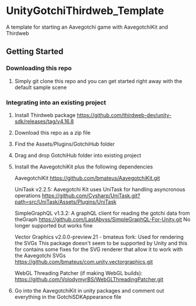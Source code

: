 # UnityGotchiThirdweb_Template
A template for starting an Aavegotchi game with AavegotchiKit and Thirdweb

## Getting Started

### Downloading this repo
1. Simply git clone this repo and you can get started right away with the default sample scene

### Integrating into an existing project

1. Install Thirdweb package
https://github.com/thirdweb-dev/unity-sdk/releases/tag/v4.16.8

2. Download this repo as a zip file
3. Find the Assets/Plugins/GotchiHub folder
4. Drag and drop GotchiHub folder into existing project
5. Install the AavegotchiKit plus the following dependencies

    AavegotchiKit
    https://github.com/bmateus/AavegotchiKit.git

    UniTask v2.2.5: Aavegotchi Kit uses UniTask for handling asyncronous operations
    https://github.com/Cysharp/UniTask.git?path=src/UniTask/Assets/Plugins/UniTask

    SimpleGraphQL v1.3.2: A graphQL client for reading the gotchi data from theGraph
    https://github.com/LastAbyss/SimpleGraphQL-For-Unity.git No longer supported but works fine

    Vector Graphics v2.0.0-preview.21 - bmateus fork: Used for rendering the SVGs This package doesn't seem to be supported by Unity and this for contains some fixes for the SVG renderer that allow it to work with the Aavegotchi SVGs
    https://github.com/bmateus/com.unity.vectorgraphics.git

    WebGL Threading Patcher (if making WebGL builds):
    https://github.com/VolodymyrBS/WebGLThreadingPatcher.git

6. Go into the AavegotchiKit in unity packages and comment out everything in the GotchiSDKAppearance file


